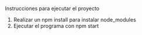 Instrucciones para ejecutar el proyecto

1. Realizar un npm install para instalar node_modules
2. Ejecutar el programa con npm start